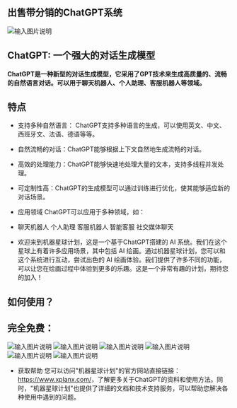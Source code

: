 ## 出售带分销的ChatGPT系统
![输入图片说明](sale.jpg)
## ChatGPT: 一个强大的对话生成模型
**ChatGPT是一种新型的对话生成模型，它采用了GPT技术来生成高质量的、流畅的自然语言对话。可以用于聊天机器人、个人助理、客服机器人等领域。**

## 特点
+ 支持多种自然语言：
  ChatGPT支持多种语言的生成，可以使用英文、中文、西班牙文、法语、德语等等。

+ 自然流畅的对话：ChatGPT能够根据上下文自然地生成流畅的对话。

+ 高效的处理能力：ChatGPT能够快速地处理大量的文本，支持多线程并发处理。

+ 可定制性高：ChatGPT的生成模型可以通过训练进行优化，使其能够适应新的对话场景。

+ 应用领域
  ChatGPT可以应用于多种领域，如：

+ 聊天机器人 个人助理
  客服机器人
  智能客服
  社交媒体聊天
+ 欢迎来到机器星球计划，这是一个基于ChatGPT搭建的 AI 系统。我们在这个星球上有着许多应用场景，其中包括 AI 绘画。通过机器星球计划，您可以和这个系统进行互动，尝试出色的 AI 绘画体验。我们提供了许多不同的功能，可以让您在绘画过程中体验到更多的乐趣。这是一个非常有趣的计划，期待您的加入！
## 如何使用？
## 完全免费：
![输入图片说明](www.xplanx.com.jpg)
![输入图片说明](changjing.png)
![输入图片说明](index.png)
![输入图片说明](qiye.png)
![输入图片说明](work.png)
![输入图片说明](yingxiao.png)
+ 获取帮助
  您可以访问"机器星球计划"的官方网站直接链接：<https://www.xplanx.com/>，了解更多关于ChatGPT的资料和使用方法。同时，"机器星球计划"也提供了详细的文档和技术支持服务，可以帮助您解决各种使用中遇到的问题。
